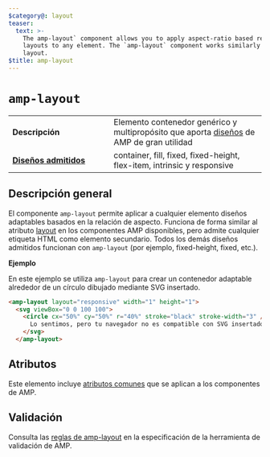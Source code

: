 ```yaml
---
$category@: layout
teaser:
  text: >-
    The amp-layout` component allows you to apply aspect-ratio based responsive
    layouts to any element. The `amp-layout` component works similarly to the
    layout.
$title: amp-layout
---
```



<!--
       Copyright 2016 The AMP HTML Authors. All Rights Reserved.

       Licensed under the Apache License, Version 2.0 (the "License");
     you may not use this file except in compliance with the License.
     You may obtain a copy of the License at

     http://www.apache.org/licenses/LICENSE-2.0

     Unless required by applicable law or agreed to in writing, software
     distributed under the License is distributed on an "AS-IS" BASIS,
     WITHOUT WARRANTIES OR CONDITIONS OF ANY KIND, either express or implied.
     See the License for the specific language governing permissions and
     limitations under the License.
-->

#  `amp-layout` <a name="amp-layout"></a>

<table>
  <tr>
    <td width="40%"><strong>Descripción</strong></td>
    <td>Elemento contenedor genérico y multipropósito que aporta <a href="../../../documentation/guides-and-tutorials/develop/style_and_layout/control_layout.md#the-layout-attribute">diseños</a> de AMP de gran utilidad</td>
  </tr>
  <tr>
    <td class="col-fourty"><strong><a href="../../../documentation/guides-and-tutorials/develop/style_and_layout/control_layout.md">Diseños admitidos</a></strong></td>
    <td>container, fill, fixed, fixed-height, flex-item, intrinsic y responsive</td>
  </tr>
</table>

## Descripción general <a name="overview"></a>

El componente `amp-layout` permite aplicar a cualquier elemento diseños adaptables basados en la relación de aspecto. Funciona de forma similar al atributo [layout](../../../documentation/guides-and-tutorials/develop/style_and_layout/control_layout.md#the-layout-attribute) en los componentes AMP disponibles, pero admite cualquier etiqueta HTML como elemento secundario. Todos los demás diseños admitidos funcionan con `amp-layout` (por ejemplo, fixed-height, fixed, etc.).

**Ejemplo**

En este ejemplo se utiliza `amp-layout` para crear un contenedor adaptable alrededor de un círculo dibujado mediante SVG insertado.

```html
<amp-layout layout="responsive" width="1" height="1">
  <svg viewBox="0 0 100 100">
    <circle cx="50%" cy="50%" r="40%" stroke="black" stroke-width="3" />
      Lo sentimos, pero tu navegador no es compatible con SVG insertado.
    </svg>
  </amp-layout>
```

## Atributos <a name="attributes"></a>

Este elemento incluye [atributos comunes](../../../documentation/guides-and-tutorials/learn/common_attributes.md) que se aplican a los componentes de AMP.

## Validación <a name="validation"></a>

Consulta las [reglas de amp-layout](https://github.com/ampproject/amphtml/blob/master/validator/validator-main.protoascii) en la especificación de la herramienta de validación de AMP.
